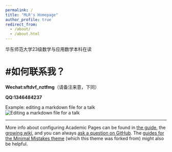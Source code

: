 ```yaml
---
permalink: /
title: "MLR's Homepage"
author_profile: true
redirect_from: 
  - /about/
  - /about.html
---
```

华东师范大学23级数学与应用数学本科在读

#如何联系我？
======
**Wechat:sftdvf_nztfmg**（请备注来意，下同）

**QQ:1346484237**

Example: editing a markdown file for a talk
![Editing a markdown file for a talk](/images/editing-talk.png)

------
More info about configuring Academic Pages can be found in [the guide](https://academicpages.github.io/markdown/), the [growing wiki](https://github.com/academicpages/academicpages.github.io/wiki), and you can always [ask a question on GitHub](https://github.com/academicpages/academicpages.github.io/discussions). The [guides for the Minimal Mistakes theme](https://mmistakes.github.io/minimal-mistakes/docs/configuration/) (which this theme was forked from) might also be helpful.
